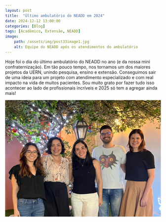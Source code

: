 ```yaml
---
layout: post
title:  "Último ambulatório do NEADD em 2024"
date: 2024-12-12 13:00:00
categories: [Blog]
tags: [Acadêmico, Extensão, NEADD]
image: 
    path: /assets/img/post33image1.jpg
    alt: Equipe do NEADD após os atendimentos do ambulatório
---
```


Hoje foi o dia do último ambulatório do NEADD no ano (e da nossa mini confraternização). Em tão pouco tempo, nos tornamos um dos maiores projetos da UERN, unindo pesquisa, ensino e extensão. Conseguimos sair de uma ideia para um projeto com atendimento especializado e com real impacto na vida de muitos pacientes. Sou muito grato por fazer tudo isso acontecer ao lado de profissionais incríveis e 2025 só tem a agregar ainda mais!

![](/assets/img/post33image2.jpg)